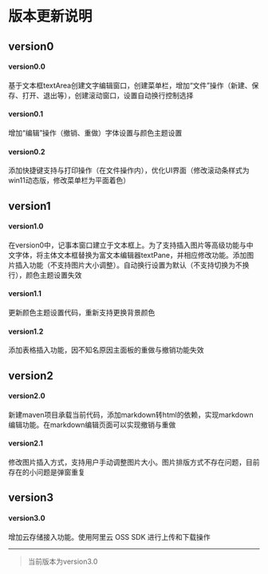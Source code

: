 # 版本更新说明
## version0
#### version0.0
基于文本框textArea创建文字编辑窗口，创建菜单栏，增加“文件”操作（新建、保存、打开、退出等），创建滚动窗口，设置自动换行控制选择
#### version0.1
增加“编辑”操作（撤销、重做）字体设置与颜色主题设置
#### version0.2
添加快捷键支持与打印操作（在文件操作内），优化UI界面（修改滚动条样式为win11动态版，修改菜单栏为平面着色）
## version1
#### version1.0
在version0中，记事本窗口建立于文本框上。为了支持插入图片等高级功能与中文字体，将主体文本框替换为富文本编辑器textPane，并相应修改功能。添加图片插入功能（不支持图片大小调整）。自动换行设置为默认（不支持切换为不换行），颜色主题设置失效
#### version1.1
更新颜色主题设置代码，重新支持更换背景颜色
#### version1.2
添加表格插入功能，因不知名原因主面板的重做与撤销功能失效
## version2
#### version2.0
新建maven项目承载当前代码，添加markdown转html的依赖，实现markdown编辑功能。在markdown编辑页面可以实现撤销与重做
#### version2.1
修改图片插入方式，支持用户手动调整图片大小。图片排版方式不存在问题，目前存在的小问题是弹窗重复
## version3
#### version3.0
增加云存储接入功能。使用阿里云 OSS SDK 进行上传和下载操作



-------------
> 当前版本为version3.0